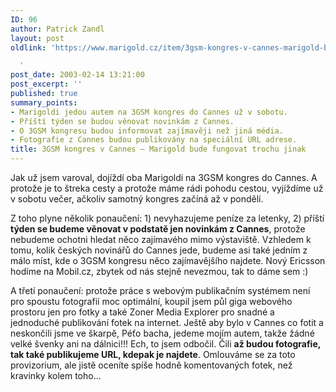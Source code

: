 ```yaml
---
ID: 96
author: Patrick Zandl
layout: post
oldlink: 'https://www.marigold.cz/item/3gsm-kongres-v-cannes-marigold-bude-fungovat-trochu-jinak

  '
post_date: 2003-02-14 13:21:00
post_excerpt: ''
published: true
summary_points:
- Marigoldi jedou autem na 3GSM kongres do Cannes už v sobotu.
- Příští týden se budou věnovat novinkám z Cannes.
- O 3GSM kongresu budou informovat zajímavěji než jiná média.
- Fotografie z Cannes budou publikovány na speciální URL adrese.
title: 3GSM kongres v Cannes – Marigold bude fungovat trochu jinak
---
```


<p>
Jak už jsem varoval, dojíždí oba Marigoldi na 3GSM kongres do Cannes. A protože je to štreka cesty a protože máme rádi pohodu cestou, vyjíždíme už v sobotu večer, ačkoliv samotný kongres začíná až v pondělí. </p>

<p>
Z toho plyne několik ponaučení: 1) nevyhazujeme peníze za letenky, 2) příští <STRONG>týden se budeme věnovat v podstatě jen novinkám z Cannes</STRONG>, protože nebudeme ochotni hledat něco zajímavého mimo výstaviště. Vzhledem k tomu, kolik českých novinářů do Cannes jede, budeme asi také jedním z málo míst, kde o 3GSM kongresu něco zajímavějšího najdete. Nový Ericsson hodíme na Mobil.cz, zbytek od nás stejně nevezmou, tak to dáme sem :)</p>

<p>
A třetí ponaučení: protože práce s webovým publikačním systémem není pro spoustu fotografií moc optimální, koupil jsem půl giga webového prostoru jen pro fotky a také Zoner Media Explorer pro snadné a jednoduché publikování fotek na internet. Ještě aby bylo v Cannes co fotit a neskončili jsme ve škarpě, Péťo bacha, jedeme mojím autem, takže žádné velké švenky ani na dálnici!!! Ech, to jsem odbočil. Čili <STRONG>až budou fotografie, tak také publikujeme URL, kdepak je najdete</STRONG>. Omlouváme se za toto provizorium, ale jistě oceníte spíše hodně komentovaných fotek, než kravinky kolem toho...</p>